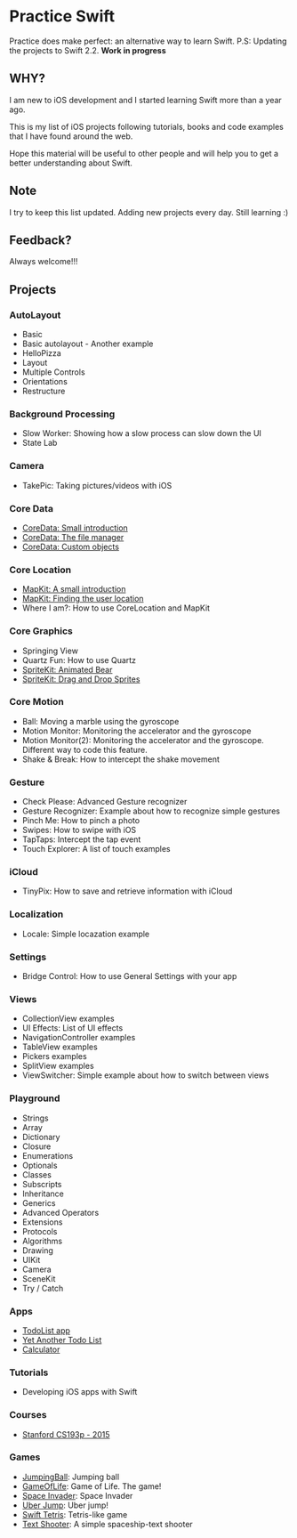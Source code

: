 Practice Swift
==============
Practice does make perfect: an alternative way to learn Swift.
P.S: Updating the projects to Swift 2.2. **Work in progress**



## WHY?
I am new to iOS development and I started learning Swift more than a year ago.

This is my list of iOS projects following tutorials, books and code examples that I have found around the web.

Hope this material will be useful to other people and will help you to get a better understanding about Swift.

## Note
I try to keep this list updated. Adding new projects every day. Still learning :) 

## Feedback?
Always welcome!!!

## Projects
### AutoLayout
- Basic 
- Basic autolayout - Another example
- HelloPizza
- Layout
- Multiple Controls
- Orientations
- Restructure

### Background Processing
- Slow Worker: Showing how a slow process can slow down the UI
- State Lab

### Camera 
- TakePic: Taking pictures/videos with iOS

### Core Data
- [CoreData: Small introduction](http://goo.gl/VqRLkE)
- [CoreData: The file manager](http://goo.gl/0FxURE)
- [CoreData: Custom objects](http://goo.gl/hqqDle)

### Core Location
- [MapKit: A small introduction](http://goo.gl/ZwhN6Z)
- [MapKit: Finding the user location](http://goo.gl/rPg7tS)
- Where I am?: How to use CoreLocation and MapKit

### Core Graphics
- Springing View
- Quartz Fun: How to use Quartz
- [SpriteKit: Animated Bear]()
- [SpriteKit: Drag and Drop Sprites](http://goo.gl/5RYJzh)

### Core Motion
- Ball: Moving a marble using the gyroscope
- Motion Monitor: Monitoring the accelerator and the gyroscope
- Motion Monitor(2): Monitoring the accelerator and the gyroscope. Different way to code this feature.
- Shake & Break: How to intercept the shake movement

### Gesture
- Check Please: Advanced Gesture recognizer
- Gesture Recognizer: Example about how to recognize simple gestures
- Pinch Me: How to pinch a photo
- Swipes: How to swipe with iOS
- TapTaps: Intercept the tap event
- Touch Explorer: A list of touch examples

### iCloud
- TinyPix: How to save and retrieve information with iCloud

### Localization
- Locale: Simple locazation example

### Settings
- Bridge Control: How to use General Settings with your app

### Views
- CollectionView examples
- UI Effects: List of UI effects
- NavigationController examples
- TableView examples
- Pickers examples
- SplitView examples
- ViewSwitcher: Simple example about how to switch between views
  
### Playground
- Strings
- Array
- Dictionary
- Closure
- Enumerations
- Optionals
- Classes
- Subscripts
- Inheritance
- Generics
- Advanced Operators
- Extensions
- Protocols
- Algorithms
- Drawing
- UIKit
- Camera
- SceneKit
- Try / Catch 

### Apps
- [TodoList app](http://goo.gl/sQHnj6)
- [Yet Another Todo List](http://goo.gl/FpcnA6)
- [Calculator](http://goo.gl/NKAqLO)

### Tutorials
- Developing iOS apps with Swift

### Courses 
- [Stanford CS193p - 2015]()
  
### Games
- [JumpingBall](http://goo.gl/0vgmcZi): Jumping ball
- [GameOfLife](http://goo.gl/82urKd): Game of Life. The game!
- [Space Invader](http://goo.gl/q5Yb0s): Space Invader
- [Uber Jump](http://goo.gl/yQJqze): Uber jump!
- [Swift Tetris](http://goo.gl/BBD36S): Tetris-like game
- [Text Shooter](): A simple spaceship-text shooter

